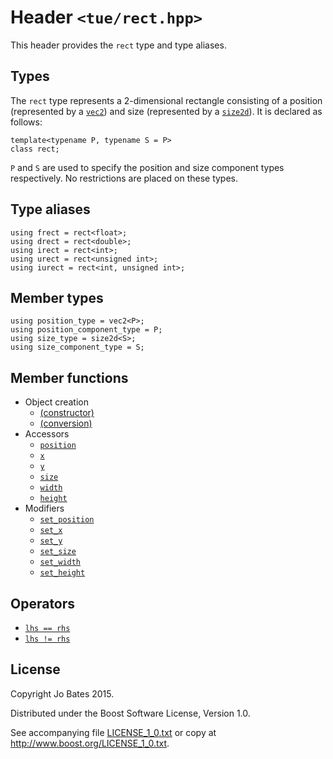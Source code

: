 Header `<tue/rect.hpp>`
=======================
This header provides the `rect` type and type aliases.

Types
-----
The `rect` type represents a 2-dimensional rectangle consisting of a position
(represented by a [`vec2`](vec.md)) and size (represented by a
[`size2d`](size2d.md)). It is declared as follows:

    template<typename P, typename S = P>
    class rect;

`P` and `S` are used to specify the position and size component types
respectively. No restrictions are placed on these types.

Type aliases
------------
    using frect = rect<float>;
    using drect = rect<double>;
    using irect = rect<int>;
    using urect = rect<unsigned int>;
    using iurect = rect<int, unsigned int>;

Member types
------------
    using position_type = vec2<P>;
    using position_component_type = P;
    using size_type = size2d<S>;
    using size_component_type = S;

Member functions
----------------
- Object creation
    - [(constructor)](../functions/rect/constructor.md)
    - [(conversion)](../functions/rect/conversion.md)
- Accessors
    - [`position`](../functions/rect/position.md)
    - [`x`](../functions/rect/x.md)
    - [`y`](../functions/rect/y.md)
    - [`size`](../functions/rect/size.md)
    - [`width`](../functions/rect/width.md)
    - [`height`](../functions/rect/height.md)
- Modifiers
    - [`set_position`](../functions/rect/set_position.md)
    - [`set_x`](../functions/rect/set_x.md)
    - [`set_y`](../functions/rect/set_y.md)
    - [`set_size`](../functions/rect/set_size.md)
    - [`set_width`](../functions/rect/set_width.md)
    - [`set_height`](../functions/rect/set_height.md)

Operators
---------
- [`lhs == rhs`](../operators/rect/equal_to.md)
- [`lhs != rhs`](../operators/rect/not_equal_to.md)

License
-------
Copyright Jo Bates 2015.

Distributed under the Boost Software License, Version 1.0.

See accompanying file [LICENSE_1_0.txt](../../LICENSE_1_0.txt) or copy at
http://www.boost.org/LICENSE_1_0.txt.
